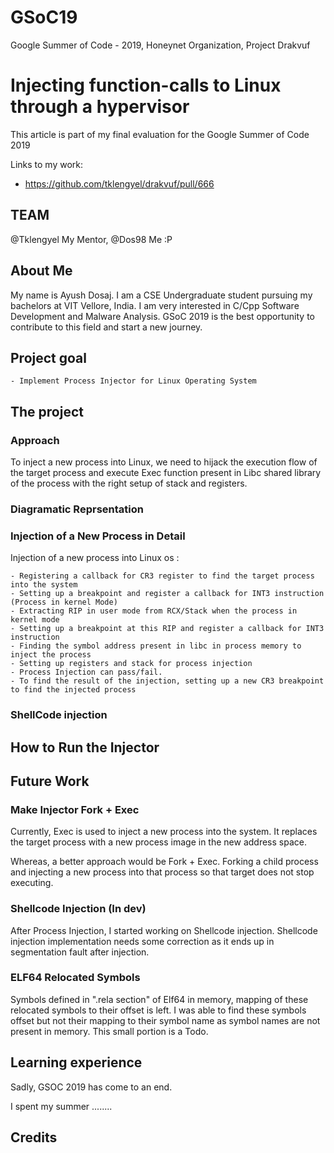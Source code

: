 # GSoC19
Google Summer of Code - 2019, Honeynet Organization, Project Drakvuf


Injecting function-calls to Linux through a hypervisor
======================================================

This article is part of my final evaluation for the Google Summer of Code 2019

Links to my work:
- <https://github.com/tklengyel/drakvuf/pull/666>


TEAM
----
@Tklengyel My Mentor,
@Dos98 Me :P



About Me
--------
My name is Ayush Dosaj. I am a CSE Undergraduate student pursuing my bachelors at VIT Vellore, India. I am very interested in C/Cpp Software Development and Malware Analysis. GSoC 2019 is the best opportunity to contribute to this field and start a new journey.


Project goal
------------

    - Implement Process Injector for Linux Operating System


The project
-----------

### Approach

To inject a new process into Linux, we need to hijack the execution flow of the target process and execute Exec function present in Libc shared library of the process with the right setup of stack and registers.

### Diagramatic Reprsentation



### Injection of a New Process in Detail

Injection of a new process into Linux os :

    - Registering a callback for CR3 register to find the target process into the system
    - Setting up a breakpoint and register a callback for INT3 instruction (Process in kernel Mode)
    - Extracting RIP in user mode from RCX/Stack when the process in kernel mode
    - Setting up a breakpoint at this RIP and register a callback for INT3 instruction
    - Finding the symbol address present in libc in process memory to inject the process
    - Setting up registers and stack for process injection
    - Process Injection can pass/fail.
    - To find the result of the injection, setting up a new CR3 breakpoint to find the injected process

### ShellCode injection



How to Run the Injector
-----------------------


Future Work
-----------

### Make Injector Fork + Exec

Currently, Exec is used to inject a new process into the system. It replaces the target process with a new process image in the new address space. 

Whereas, a better approach would be Fork + Exec. Forking a child process and injecting a new process into that process so that target does not stop executing.

### Shellcode Injection (In dev)

After Process Injection, I started working on Shellcode injection. Shellcode injection implementation needs some correction as it ends up in segmentation fault after injection.


### ELF64 Relocated Symbols

Symbols defined in ".rela section" of Elf64 in memory, mapping of these relocated symbols to their offset is left. I was able to find these symbols offset but not their mapping to their symbol name as symbol names are not present in memory. This small portion is a Todo.



Learning experience
-------------------

Sadly, GSOC 2019 has come to an end. 

I spent my summer ........



Credits
-------

